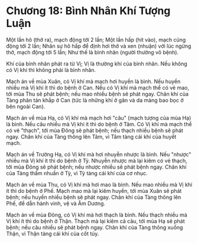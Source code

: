 # Chương 18: Bình Nhân Khí Tượng Luận

Một lần hô (thở ra), mạch động tới 2 lần; Một lần hấp (hít vào), mạch cũng động
tới 2 lần; Nhân sự hô hấp để định hơi thở và xen (nhuận) với lúc ngừng thở, mạch
động tới 5 lần; Như thế là bình nhân (người thường vô bệnh).

Khí của bình nhân phát ra từ Vị; Vị là thường khí của bình nhân. Nếu không có Vị
khí thì không phải là bình nhân.

Mạch án về mùa Xuân, có Vị khí mà mạch hơi huyền là bình. Nếu huyền nhiều mà Vị
khí ít thì do bệnh ở Can. Nếu có Vị khí mà mạch thể có vẻ mao, tới mùa Thu sẽ
phát bệnh; nếu mao nhiều bệnh sẽ phát ngay. Chân khí của Tàng phân tán khắp ở Can
(tức là những khí ở gân và da màng bao bọc ở bên ngoài Can).

Mạch án về mùa Hạ, có Vị khí mà mạch hơi "câu" (mạch tượng của mùa Hạ) là bình.
Nếu câu nhiều mà Vị khí ít thì do bệnh ở Tâm. Có Vị khí mà mạch thể có vẻ
"thạch", tới mùa Đông sẽ phát bệnh; nếu thạch nhiều bệnh sẽ phát ngay. Chân khí
của Tàng thông lên Tâm, vì Tâm tàng cái khí của huyết mạch.

Mạch án về Trường Hạ, có Vị khí mà hơi nhuyễn nhược là bình. Nếu "nhược" nhiều mà
Vị khí ít thì do bệnh ở Tỳ. Nhuyễn nhược mà lại kiêm có vẻ thạch, tới mùa Đông sẽ
phát bệnh; nếu nhược nhiều sẽ phát bệnh ngay. Chân khí của Tàng thấm nhuần ở Tỳ,
vì Tỳ tàng cái khí của cơ nhục.

Mạch án về mùa Thu, có Vị khí mà hơi mao là bình. Nếu mao nhiều mà Vị khí ít thì
do bệnh ở Phế. Mạch mao mà lại kiêm huyền, tới mùa Xuân sẽ phát bệnh; nếu huyền
nhiều bệnh sẽ phát ngay. Chân khí của Tàng thông lên Phế, để dẫn hành vinh, vệ và
Âm Dương.

Mạch án về mùa Đông, có Vị khí mà hơi thạch là bình. Nếu thạch nhiều mà Vị khí ít
thì do bệnh ở Thận. Thạch mà lại kiêm cả câu, tới mùa Hạ sẽ phát bệnh; nếu câu
nhiều sẽ phát bệnh ngay. Chân khí của Tàng thông xuống Thận, vì Thận tàng cái khí
của cốt tủy.
